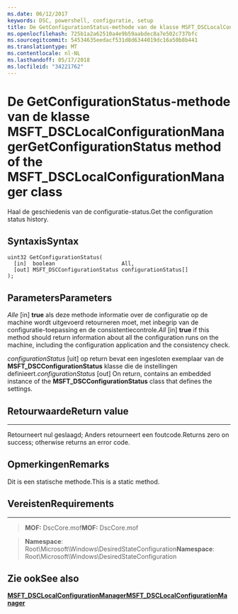 ```yaml
---
ms.date: 06/12/2017
keywords: DSC, powershell, configuratie, setup
title: De GetConfigurationStatus-methode van de klasse MSFT_DSCLocalConfigurationManager
ms.openlocfilehash: 725b1a2a62510a4e9b59aabdec8a7e502c737bfc
ms.sourcegitcommit: 54534635eedacf531d8d6344019dc16a50b8b441
ms.translationtype: MT
ms.contentlocale: nl-NL
ms.lasthandoff: 05/17/2018
ms.locfileid: "34221762"
---
```

# <a name="getconfigurationstatus-method-of-the-msftdsclocalconfigurationmanager-class"></a><span data-ttu-id="03571-103">De GetConfigurationStatus-methode van de klasse MSFT_DSCLocalConfigurationManager</span><span class="sxs-lookup"><span data-stu-id="03571-103">GetConfigurationStatus method of the MSFT_DSCLocalConfigurationManager class</span></span>

<span data-ttu-id="03571-104">Haal de geschiedenis van de configuratie-status.</span><span class="sxs-lookup"><span data-stu-id="03571-104">Get the configuration status history.</span></span>

<a name="syntax"></a><span data-ttu-id="03571-105">Syntaxis</span><span class="sxs-lookup"><span data-stu-id="03571-105">Syntax</span></span>
------

```mof
uint32 GetConfigurationStatus(
  [in]  boolean                     All,
  [out] MSFT_DSCConfigurationStatus configurationStatus[]
);
```

<a name="parameters"></a><span data-ttu-id="03571-106">Parameters</span><span class="sxs-lookup"><span data-stu-id="03571-106">Parameters</span></span>
----------

<span data-ttu-id="03571-107">*Alle* \[in\] **true** als deze methode informatie over de configuratie op de machine wordt uitgevoerd retourneren moet, met inbegrip van de configuratie-toepassing en de consistentiecontrole.</span><span class="sxs-lookup"><span data-stu-id="03571-107">*All* \[in\] **true** if this method should return information about all the configuration runs on the machine, including the configuration application and the consistency check.</span></span>

<span data-ttu-id="03571-108">*configurationStatus* \[uit\] op return bevat een ingesloten exemplaar van de **MSFT_DSCConfigurationStatus** klasse die de instellingen definieert.</span><span class="sxs-lookup"><span data-stu-id="03571-108">*configurationStatus* \[out\] On return, contains an embedded instance of the **MSFT_DSCConfigurationStatus** class that defines the settings.</span></span>

## <a name="return-value"></a><span data-ttu-id="03571-109">Retourwaarde</span><span class="sxs-lookup"><span data-stu-id="03571-109">Return value</span></span>
------------

<span data-ttu-id="03571-110">Retourneert nul geslaagd; Anders retourneert een foutcode.</span><span class="sxs-lookup"><span data-stu-id="03571-110">Returns zero on success; otherwise returns an error code.</span></span>

## <a name="remarks"></a><span data-ttu-id="03571-111">Opmerkingen</span><span class="sxs-lookup"><span data-stu-id="03571-111">Remarks</span></span>

<span data-ttu-id="03571-112">Dit is een statische methode.</span><span class="sxs-lookup"><span data-stu-id="03571-112">This is a static method.</span></span>

## <a name="requirements"></a><span data-ttu-id="03571-113">Vereisten</span><span class="sxs-lookup"><span data-stu-id="03571-113">Requirements</span></span>
------------
><span data-ttu-id="03571-114">**MOF:** DscCore.mof</span><span class="sxs-lookup"><span data-stu-id="03571-114">**MOF:** DscCore.mof</span></span>

><span data-ttu-id="03571-115">**Namespace**: Root\Microsoft\Windows\DesiredStateConfiguration</span><span class="sxs-lookup"><span data-stu-id="03571-115">**Namespace**: Root\Microsoft\Windows\DesiredStateConfiguration</span></span>


## <a name="see-also"></a><span data-ttu-id="03571-116">Zie ook</span><span class="sxs-lookup"><span data-stu-id="03571-116">See also</span></span>


[<span data-ttu-id="03571-117">**MSFT_DSCLocalConfigurationManager**</span><span class="sxs-lookup"><span data-stu-id="03571-117">**MSFT_DSCLocalConfigurationManager**</span></span>](msft-dsclocalconfigurationmanager.md)